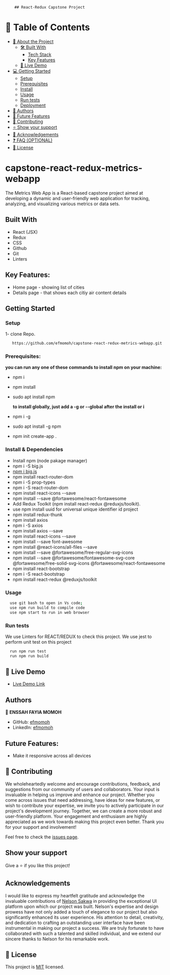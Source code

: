         ## React-Redux Capstone Project

# 📗 Table of Contents

- [📖 About the Project](#about-project)
  - [🛠 Built With](#built-with)
    - [Tech Stack](#tech-stack)
    - [Key Features](#key-features)
  - [🚀 Live Demo](#live-demo)
- [💻 Getting Started](#getting-started)
  - [Setup](#setup)
  - [Prerequisites](#prerequisites)
  - [Install](#install)
  - [Usage](#usage)
  - [Run tests](#run-tests)
  - [Deployment](#triangular_flag_on_post-deployment)
- [👥 Authors](#authors)
- [🔭 Future Features](#future-features)
- [🤝 Contributing](#contributing)
- [⭐️ Show your support](#support)
- [🙏 Acknowledgements](#acknowledgements)
- [❓ FAQ (OPTIONAL)](#faq)
- [📝 License](#license)

# capstone-react-redux-metrics-webapp

The Metrics Web App is a React-based capstone project aimed at developing a dynamic and user-friendly web application for tracking, analyzing, and visualizing various metrics or data sets.

## Built With

- React (JSX)
- Redux
- CSS
- Github
- Git
- Linters

## Key Features:

- Home page - showing list of cities
- Details page - that shows each citiy air content details

## Getting Started

### Setup

1- clone Repo.

```sh
   https://github.com/efmomoh/capstone-react-redux-metrics-webapp.git
```

### Prerequisites:

**you can run any one of these commands to install npm on your machine:**

- npm i
- npm install
- sudo apt install npm

  **to install globally, just add a -g or --global after the install or i**

- npm i -g
- sudo apt install -g npm
- npm init create-app .

### Install & Dependencies

- Install npm (node pakage manager)
- npm i -S big.js
- [npm i big.js](https://www.npmjs.com/package/big.js)
- npm install react-router-dom
- npm i -S prop-types
- npm i -S react-router-dom
- npm install react-icons --save
- npm install --save @fortawesome/react-fontawesome 
- Add Redux Toolkit (npm install react-redux @reduxjs/toolkit).
- use npm install uuid   for universal unique identifier id project
- npm install redux-thunk
- npm install axios
- npm i -S axios
- npm install axios --save
- npm install react-icons --save
- npm install --save font-awesome
- npm install @react-icons/all-files --save
- npm install --save @fortawesome/free-regular-svg-icons
- npm install --save @fortawesome/fontawesome-svg-core @fortawesome/free-solid-svg-icons @fortawesome/react-fontawesome
- npm install react-bootstrap
- npm i -S react-bootstrap
- npm install react-redux @reduxjs/toolkit

### Usage

```sh
  use git bash to open in Vs code;
  use npm run build to compile code
  use npm start to run in web browser
```

### Run tests

We use Linters for REACT/REDUX to check this project.
We use jest to perform unit test on this project

```sh
  run npm run test
  run npm run build
```

## 🚀 Live Demo <a name="live-demo"></a>

 - [Live Demo Link](https://efmomoh.github.io/Portfolio-setup-and-mobile-first/)

## Authors

👤 **ENSSAH FAYIA MOMOH**

- GitHub: [efmomoh](https://github.com/efmomoh)
- LinkedIn: [efmomoh](https://www.linkedin.com/in/efmomoh/)

## Future Features:

- Make it responsive across all devices

## 🤝 Contributing

We wholeheartedly welcome and encourage contributions, feedback, and suggestions from our community of users and collaborators. Your input is invaluable in helping us improve and enhance our project. Whether you come across issues that need addressing, have ideas for new features, or wish to contribute your expertise, we invite you to actively participate in our project's development journey. Together, we can create a more robust and user-friendly platform. Your engagement and enthusiasm are highly appreciated as we work towards making this project even better. Thank you for your support and involvement!

Feel free to check the [issues page](https://github.com/efmomoh/capstone-react-redux-metrics-webapp/issues).

## Show your support

Give a ⭐️ if you like this project!

## Acknowledgements

I would like to express my heartfelt gratitude and acknowledge the invaluable contributions of [Nelson Sakwa](https://www.behance.net/sakwadesignstudio) in providing the exceptional UI platform upon which our project was built. Nelson's expertise and design prowess have not only added a touch of elegance to our project but also significantly enhanced its user experience. His attention to detail, creativity, and dedication to crafting an outstanding user interface have been instrumental in making our project a success. We are truly fortunate to have collaborated with such a talented and skilled individual, and we extend our sincere thanks to Nelson for his remarkable work.

## 📝 License

This project is [MIT](./LICENSE) licensed.

